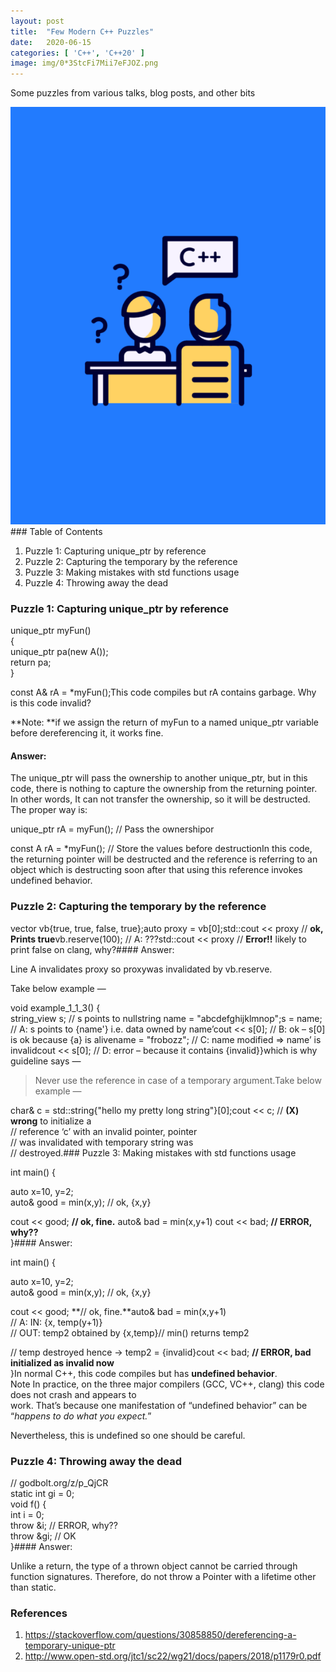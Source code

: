 ```yaml
---
layout:	post
title:	"Few Modern C++ Puzzles"
date:	2020-06-15
categories: [ 'C++', 'C++20' ]
image: img/0*3StcFi7Mii7eFJOZ.png
---
```


  Some puzzles from various talks, blog posts, and other bits

![](/img/0*3StcFi7Mii7eFJOZ.png)### Table of Contents

1. Puzzle 1: Capturing unique\_ptr by reference
2. Puzzle 2: Capturing the temporary by the reference
3. Puzzle 3: Making mistakes with std functions usage
4. Puzzle 4: Throwing away the dead
### Puzzle 1: Capturing unique\_ptr by reference

unique\_ptr<A> myFun()  
{  
 unique\_ptr<A> pa(new A());  
 return pa;  
}  
  
const A& rA = *myFun();This code compiles but rA contains garbage. Why is this code invalid?

**Note: **if we assign the return of myFun to a named unique\_ptr variable before dereferencing it, it works fine.

#### **Answer:**

The unique\_ptr will pass the ownership to another unique\_ptr, but in this code, there is nothing to capture the ownership from the returning pointer. In other words, It can not transfer the ownership, so it will be destructed. The proper way is:

unique\_ptr<A> rA = myFun(); // Pass the ownershipor

const A rA = *myFun(); // Store the values before destructionIn this code, the returning pointer will be destructed and the reference is referring to an object which is destructing soon after that using this reference invokes undefined behavior.

### Puzzle 2: Capturing the temporary by the reference

vector<bool> vb{true, true, false, true};auto proxy = vb[0];std::cout << proxy // **ok, Prints true**vb.reserve(100); // A: ???std::cout << proxy // **Error!!** likely to print false on clang, why?#### Answer:

Line A invalidates proxy so proxywas invalidated by vb.reserve.

Take below example —

void example\_1\_1\_3() {  
string\_view s; // s points to nullstring name = "abcdefghijklmnop";s = name; // A: s points to {name'} i.e. data owned by name’cout << s[0]; // B: ok – s[0] is ok because {a} is alivename = "frobozz"; // C: name modified => name’ is invalidcout << s[0]; // D: error – because it contains {invalid}}which is why guideline says —


> Never use the reference in case of a temporary argument.Take below example —

char& c = std::string{"hello my pretty long string"}[0];cout << c; // **(X) wrong** to initialize a  
// reference ‘c’ with an invalid pointer, pointer  
// was invalidated with temporary string was  
// destroyed.### Puzzle 3: Making mistakes with std functions usage

int main() {  
   
 auto x=10, y=2;  
 auto& good = min(x,y); // ok, {x,y}  
   
 cout << good; **// ok, fine.** auto& bad = min(x,y+1)  cout << bad; **// ERROR, why??**  
}#### Answer:

int main() {  
   
 auto x=10, y=2;  
 auto& good = min(x,y); // ok, {x,y}  
   
 cout << good; **// ok, fine.**auto& bad = min(x,y+1)   
 // A: IN: {x, temp(y+1)}  
 // OUT: temp2 obtained by {x,temp}// min() returns temp2  
  
 // temp destroyed hence → temp2 = {invalid}cout << bad; **// ERROR, bad initialized as invalid now**  
}In normal C++, this code compiles but has **undefined behavior**.  
Note In practice, on the three major compilers (GCC, VC++, clang) this code does not crash and appears to  
work. That’s because one manifestation of “undefined behavior” can be “*happens to do what you expect.*”

Nevertheless, this is undefined so one should be careful.

### Puzzle 4: Throwing away the dead

// godbolt.org/z/p\_QjCR  
static int gi = 0;  
void f() {  
 int i = 0;  
 throw &i; // ERROR, why??  
 throw &gi; // OK  
}#### Answer:

Unlike a return, the type of a thrown object cannot be carried through function signatures. Therefore, do not throw a Pointer with a lifetime other than static.

### References

1. <https://stackoverflow.com/questions/30858850/dereferencing-a-temporary-unique-ptr>
2. <http://www.open-std.org/jtc1/sc22/wg21/docs/papers/2018/p1179r0.pdf>
  